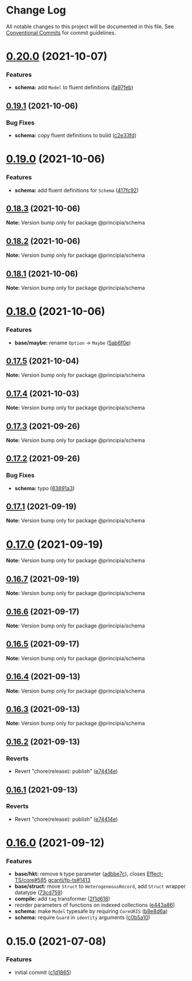 # Change Log

All notable changes to this project will be documented in this file.
See [Conventional Commits](https://conventionalcommits.org) for commit guidelines.

# [0.20.0](https://github.com/0x706b/principia.ts/compare/@principia/schema@0.19.1...@principia/schema@0.20.0) (2021-10-07)


### Features

* **schema:** add `Model` to fluent definitions ([fa97feb](https://github.com/0x706b/principia.ts/commit/fa97febf5f378cc2e293aa24d00dc6132515c04a))





## [0.19.1](https://github.com/0x706b/principia.ts/compare/@principia/schema@0.19.0...@principia/schema@0.19.1) (2021-10-06)


### Bug Fixes

* **schema:** copy fluent definitions to build ([c2e33fd](https://github.com/0x706b/principia.ts/commit/c2e33fd3ea13aebe923bac4a420f5d3cef36da37))





# [0.19.0](https://github.com/0x706b/principia.ts/compare/@principia/schema@0.18.3...@principia/schema@0.19.0) (2021-10-06)


### Features

* **schema:** add fluent definitions for `Schema` ([417fc92](https://github.com/0x706b/principia.ts/commit/417fc9282d015ad049224ac5b848ff8076475814))





## [0.18.3](https://github.com/0x706b/principia.ts/compare/@principia/schema@0.18.2...@principia/schema@0.18.3) (2021-10-06)

**Note:** Version bump only for package @principia/schema





## [0.18.2](https://github.com/0x706b/principia.ts/compare/@principia/schema@0.18.1...@principia/schema@0.18.2) (2021-10-06)

**Note:** Version bump only for package @principia/schema





## [0.18.1](https://github.com/0x706b/principia.ts/compare/@principia/schema@0.18.0...@principia/schema@0.18.1) (2021-10-06)

**Note:** Version bump only for package @principia/schema





# [0.18.0](https://github.com/0x706b/principia.ts/compare/@principia/schema@0.17.5...@principia/schema@0.18.0) (2021-10-06)


### Features

* **base/maybe:** rename `Option` -> `Maybe` ([5ab6f0e](https://github.com/0x706b/principia.ts/commit/5ab6f0ee8b8ba03bc839dead064498d018667ebb))





## [0.17.5](https://github.com/0x706b/principia.ts/compare/@principia/schema@0.17.4...@principia/schema@0.17.5) (2021-10-04)

**Note:** Version bump only for package @principia/schema





## [0.17.4](https://github.com/0x706b/principia.ts/compare/@principia/schema@0.17.3...@principia/schema@0.17.4) (2021-10-03)

**Note:** Version bump only for package @principia/schema





## [0.17.3](https://github.com/0x706b/principia.ts/compare/@principia/schema@0.17.2...@principia/schema@0.17.3) (2021-09-26)

**Note:** Version bump only for package @principia/schema





## [0.17.2](https://github.com/0x706b/principia.ts/compare/@principia/schema@0.17.1...@principia/schema@0.17.2) (2021-09-26)


### Bug Fixes

* **schema:** typo ([83891a3](https://github.com/0x706b/principia.ts/commit/83891a35abdc4629b9e81a6edf58e9c097f7a422))





## [0.17.1](https://github.com/0x706b/principia.ts/compare/@principia/schema@0.17.0...@principia/schema@0.17.1) (2021-09-19)

**Note:** Version bump only for package @principia/schema





# [0.17.0](https://github.com/0x706b/principia.ts/compare/@principia/schema@0.16.7...@principia/schema@0.17.0) (2021-09-19)

**Note:** Version bump only for package @principia/schema





## [0.16.7](https://github.com/0x706b/principia.ts/compare/@principia/schema@0.16.6...@principia/schema@0.16.7) (2021-09-19)

**Note:** Version bump only for package @principia/schema





## [0.16.6](https://github.com/0x706b/principia.ts/compare/@principia/schema@0.16.5...@principia/schema@0.16.6) (2021-09-17)

**Note:** Version bump only for package @principia/schema





## [0.16.5](https://github.com/0x706b/principia.ts/compare/@principia/schema@0.16.4...@principia/schema@0.16.5) (2021-09-17)

**Note:** Version bump only for package @principia/schema





## [0.16.4](https://github.com/0x706b/principia.ts/compare/@principia/schema@0.16.3...@principia/schema@0.16.4) (2021-09-13)

**Note:** Version bump only for package @principia/schema





## [0.16.3](https://github.com/0x706b/principia.ts/compare/@principia/schema@0.16.2...@principia/schema@0.16.3) (2021-09-13)

**Note:** Version bump only for package @principia/schema





## [0.16.2](https://github.com/0x706b/principia.ts/compare/@principia/schema@0.16.1...@principia/schema@0.16.2) (2021-09-13)


### Reverts

* Revert "chore(release): publish" ([e74414e](https://github.com/0x706b/principia.ts/commit/e74414effa51392092770ecd542b55608dbb1201))





## [0.16.1](https://github.com/0x706b/principia.ts/compare/@principia/schema@0.16.1...@principia/schema@0.16.1) (2021-09-13)


### Reverts

* Revert "chore(release): publish" ([e74414e](https://github.com/0x706b/principia.ts/commit/e74414effa51392092770ecd542b55608dbb1201))





# [0.16.0](https://github.com/0x706b/principia.ts/compare/@principia/schema@0.15.0...@principia/schema@0.16.0) (2021-09-12)


### Features

* **base/hkt:** remove `N` type parameter ([adbbe7c](https://github.com/0x706b/principia.ts/commit/adbbe7cb709177b6b3cbd9cb6050fc76e719d7a1)), closes [Effect-TS/core#585](https://github.com/Effect-TS/core/issues/585) [gcanti/fp-ts#1413](https://github.com/gcanti/fp-ts/issues/1413)
* **base/struct:** move `Struct` to `HeterogeneousRecord`, add `Struct` wrapper datatype ([73cd759](https://github.com/0x706b/principia.ts/commit/73cd759804060615f28f81a27e6659208f4e0539))
* **compile:** add `tag` transformer ([2f1d618](https://github.com/0x706b/principia.ts/commit/2f1d6186a69804b169d7dc2eb96346d612fd3582))
* reorder parameters of functions on indexed collections ([e443a86](https://github.com/0x706b/principia.ts/commit/e443a86d4f91c80a2919070f23cc28755af561d0))
* **schema:** make `Model` typesafe by requiring `CoreURIS` ([b8e8d6a](https://github.com/0x706b/principia.ts/commit/b8e8d6a3506e959de20ae89f641f1efc42e680d9))
* **schema:** require `Guard` in `identity` arguments ([c0b5a10](https://github.com/0x706b/principia.ts/commit/c0b5a10a070c9531079d4f2fef22bbc8ca1fb842))





# 0.15.0 (2021-07-08)


### Features

* initial commit ([c1d1865](https://github.com/0x706b/principia.ts/commit/c1d1865d93b8c7762c4cdfa912360f467c0bae02))
